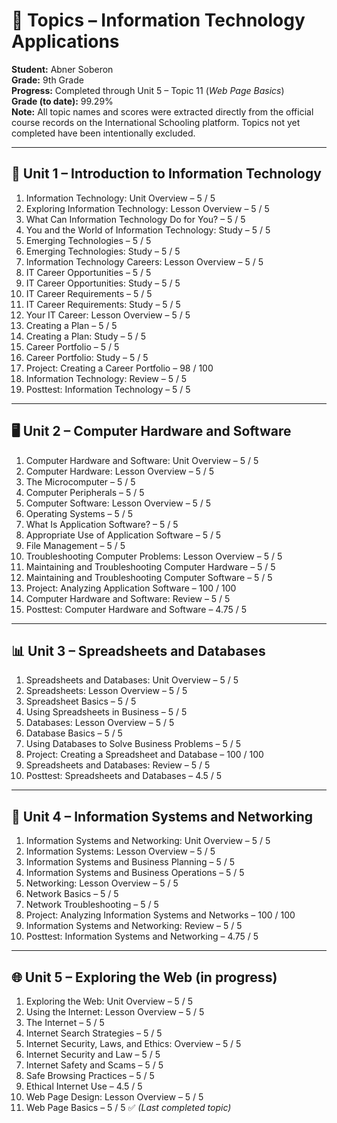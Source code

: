 # 📘 Topics – Information Technology Applications

**Student:** Abner Soberon  
**Grade:** 9th Grade  
**Progress:** Completed through Unit 5 – Topic 11 (*Web Page Basics*)  
**Grade (to date):** 99.29%  
**Note:** All topic names and scores were extracted directly from the official course records on the International Schooling platform. Topics not yet completed have been intentionally excluded.

---

## 🧩 Unit 1 – Introduction to Information Technology

1. Information Technology: Unit Overview – 5 / 5  
2. Exploring Information Technology: Lesson Overview – 5 / 5  
3. What Can Information Technology Do for You? – 5 / 5  
4. You and the World of Information Technology: Study – 5 / 5  
5. Emerging Technologies – 5 / 5  
6. Emerging Technologies: Study – 5 / 5  
7. Information Technology Careers: Lesson Overview – 5 / 5  
8. IT Career Opportunities – 5 / 5  
9. IT Career Opportunities: Study – 5 / 5  
10. IT Career Requirements – 5 / 5  
11. IT Career Requirements: Study – 5 / 5  
12. Your IT Career: Lesson Overview – 5 / 5  
13. Creating a Plan – 5 / 5  
14. Creating a Plan: Study – 5 / 5  
15. Career Portfolio – 5 / 5  
16. Career Portfolio: Study – 5 / 5  
17. Project: Creating a Career Portfolio – 98 / 100  
18. Information Technology: Review – 5 / 5  
19. Posttest: Information Technology – 5 / 5  

---

## 🖥️ Unit 2 – Computer Hardware and Software

1. Computer Hardware and Software: Unit Overview – 5 / 5  
2. Computer Hardware: Lesson Overview – 5 / 5  
3. The Microcomputer – 5 / 5  
4. Computer Peripherals – 5 / 5  
5. Computer Software: Lesson Overview – 5 / 5  
6. Operating Systems – 5 / 5  
7. What Is Application Software? – 5 / 5  
8. Appropriate Use of Application Software – 5 / 5  
9. File Management – 5 / 5  
10. Troubleshooting Computer Problems: Lesson Overview – 5 / 5  
11. Maintaining and Troubleshooting Computer Hardware – 5 / 5  
12. Maintaining and Troubleshooting Computer Software – 5 / 5  
13. Project: Analyzing Application Software – 100 / 100  
14. Computer Hardware and Software: Review – 5 / 5  
15. Posttest: Computer Hardware and Software – 4.75 / 5  

---

## 📊 Unit 3 – Spreadsheets and Databases

1. Spreadsheets and Databases: Unit Overview – 5 / 5  
2. Spreadsheets: Lesson Overview – 5 / 5  
3. Spreadsheet Basics – 5 / 5  
4. Using Spreadsheets in Business – 5 / 5  
5. Databases: Lesson Overview – 5 / 5  
6. Database Basics – 5 / 5  
7. Using Databases to Solve Business Problems – 5 / 5  
8. Project: Creating a Spreadsheet and Database – 100 / 100  
9. Spreadsheets and Databases: Review – 5 / 5  
10. Posttest: Spreadsheets and Databases – 4.5 / 5  

---

## 🧠 Unit 4 – Information Systems and Networking

1. Information Systems and Networking: Unit Overview – 5 / 5  
2. Information Systems: Lesson Overview – 5 / 5  
3. Information Systems and Business Planning – 5 / 5  
4. Information Systems and Business Operations – 5 / 5  
5. Networking: Lesson Overview – 5 / 5  
6. Network Basics – 5 / 5  
7. Network Troubleshooting – 5 / 5  
8. Project: Analyzing Information Systems and Networks – 100 / 100  
9. Information Systems and Networking: Review – 5 / 5  
10. Posttest: Information Systems and Networking – 4.75 / 5  

---

## 🌐 Unit 5 – Exploring the Web (in progress)

1. Exploring the Web: Unit Overview – 5 / 5  
2. Using the Internet: Lesson Overview – 5 / 5  
3. The Internet – 5 / 5  
4. Internet Search Strategies – 5 / 5  
5. Internet Security, Laws, and Ethics: Overview – 5 / 5  
6. Internet Security and Law – 5 / 5  
7. Internet Safety and Scams – 5 / 5  
8. Safe Browsing Practices – 5 / 5  
9. Ethical Internet Use – 4.5 / 5  
10. Web Page Design: Lesson Overview – 5 / 5  
11. Web Page Basics – 5 / 5 ✅ *(Last completed topic)*

